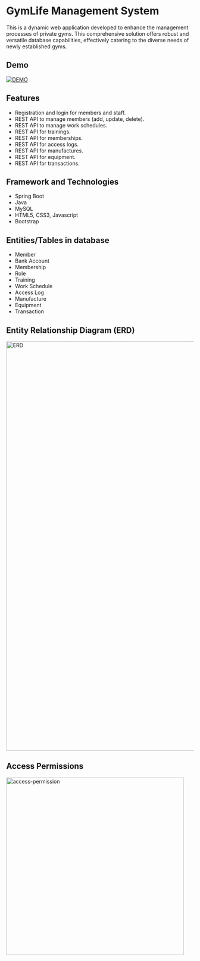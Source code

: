 # GymLife Management System
This is a dynamic web application developed to enhance the management processes of private gyms. This comprehensive solution offers robust and versatile database capabilities, effectively catering to the diverse needs of newly established gyms.

## Demo
[![DEMO](https://img.youtube.com/vi/-bbVwPySCIs/0.jpg)](https://www.youtube.com/watch?v=-bbVwPySCIs) 

## Features
- Registration and login for members and staff.
- REST API to manage members (add, update, delete).
- REST API to manage work schedules.
- REST API for trainings.
- REST API for memberships.
- REST API for access logs.
- REST API for manufactures.
- REST API for equipment.
- REST API for transactions.


## Framework and Technologies
- Spring Boot
- Java
- MySQL
- HTML5, CSS3, Javascript
- Bootstrap


## Entities/Tables in database
- Member
- Bank Account
- Membership
- Role
- Training
- Work Schedule
- Access Log
- Manufacture
- Equipment
- Transaction


## Entity Relationship Diagram (ERD)
<img width="1100" alt="ERD" src="https://github.com/quanghuyle3/GymLife/assets/65510865/28e8b1d4-5df6-476f-945b-199351b258e2">

## Access Permissions
<img width="477" alt="access-permission" src="https://github.com/quanghuyle3/GymLife/assets/65510865/2ae9d1c3-d858-4258-9f5f-64dda34e5d2d">





